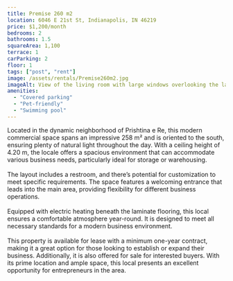 ```yaml
---
title: Premise 260 m2
location: 6046 E 21st St, Indianapolis, IN 46219
price: $1,200/month
bedrooms: 2
bathrooms: 1.5
squareArea: 1,100
terrace: 1
carParking: 2
floor: 1
tags: ["post", "rent"]
image: /assets/rentals/Premise260m2.jpg
imageAlt: View of the living room with large windows overlooking the lake
amenities: 
  - "Covered parking"
  - "Pet-friendly"
  - "Swimming pool"
---
```


Located in the dynamic neighborhood of Prishtina e Re, this modern commercial space spans an impressive 258 m² and is oriented to the south, ensuring plenty of natural light throughout the day. With a ceiling height of 4.20 m, the locale offers a spacious environment that can accommodate various business needs, particularly ideal for storage or warehousing.
<br><br>
The layout includes a restroom, and there’s potential for customization to meet specific requirements. The space features a welcoming entrance that leads into the main area, providing flexibility for different business operations.
<br><br>
Equipped with electric heating beneath the laminate flooring, this local ensures a comfortable atmosphere year-round. It is designed to meet all necessary standards for a modern business environment.
<br><br>
This property is available for lease with a minimum one-year contract, making it a great option for those looking to establish or expand their business. Additionally, it is also offered for sale for interested buyers. With its prime location and ample space, this local presents an excellent opportunity for entrepreneurs in the area.